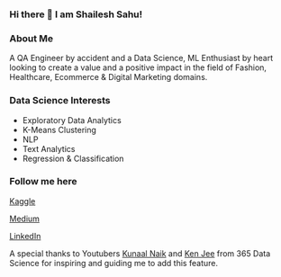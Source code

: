 ### Hi there 👋 I am Shailesh Sahu!

<!--
**shailesh2692/shailesh2692** is a ✨ _special_ ✨ repository because its `README.md` (this file) appears on your GitHub profile.

Here are some ideas to get you started:

- 🔭 I’m currently working on ...
- 🌱 I’m currently learning ...
- 👯 I’m looking to collaborate on ...
- 🤔 I’m looking for help with ...
- 💬 Ask me about ...
- 📫 How to reach me: ...
- 😄 Pronouns: ...
- ⚡ Fun fact: ...
-->

### About Me
A QA Engineer by accident and a Data Science, ML Enthusiast by heart looking to create a value and a positive impact in the field of Fashion, Healthcare, Ecommerce & Digital Marketing domains.

### Data Science Interests
- Exploratory Data Analytics
- K-Means Clustering
- NLP
- Text Analytics
- Regression & Classification

### Follow me here
[Kaggle](https://www.kaggle.com/shailesh2692)

[Medium](https://medium.com/@sahu2shailesh)     

[LinkedIn](https://www.linkedin.com/in/shailesh-sahu-15044612b/)


A special thanks to Youtubers [Kunaal Naik](https://github.com/KunaalNaik) and [Ken Jee](https://github.com/PlayingNumbers) from 365 Data Science for inspiring and guiding me to add this feature.
